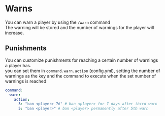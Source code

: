 # Warns

You can warn a player by using the `/warn` command\
The warning will be stored and the number of warnings for the player will increase.

## Punishments

You can customize punishments for reaching a certain number of warnings a player has.\
you can set them in `command.warn.action` (config.yml),
setting the number of warnings as the key and the command to execute when the set number of warnings is reached
```yaml
command:
  warn:
    action:
      3: "ban <player> 7d" # ban <player> for 7 days after third warn
      5: "ban <player>" # ban <player> permanently after 5th warn
```
